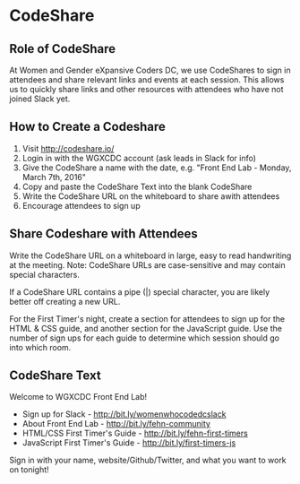# CodeShare

## Role of CodeShare

At Women and Gender eXpansive Coders DC, we use CodeShares to sign in attendees and share relevant links and events at each session. This allows us to quickly share links and other resources with attendees who have not joined Slack yet.

## How to Create a Codeshare

1. Visit http://codeshare.io/
2. Login in with the WGXCDC account (ask leads in Slack for info)
3. Give the CodeShare a name with the date, e.g. "Front End Lab - Monday, March 7th, 2016"
4. Copy and paste the CodeShare Text into the blank CodeShare
5. Write the CodeShare URL on the whiteboard to share awith attendees
6. Encourage attendees to sign up

## Share Codeshare with Attendees

Write the CodeShare URL on a whiteboard in large, easy to read handwriting at the meeting. Note: CodeShare URLs are case-sensitive and may contain special characters.

If a CodeShare URL contains a pipe (|) special character, you are likely better off creating a new URL.

For the First Timer's night, create a section for attendees to sign up for the HTML & CSS guide, and another section for the JavaScript guide. Use the number of sign ups for each guide to determine which session should go into which room.

## CodeShare Text

Welcome to WGXCDC Front End Lab!

* Sign up for Slack - http://bit.ly/womenwhocodedcslack
* About Front End Lab - http://bit.ly/fehn-community
* HTML/CSS First Timer's Guide - http://bit.ly/fehn-first-timers
* JavaScript First Timer's Guide - http://bit.ly/first-timers-js

Sign in with your name, website/Github/Twitter, and what you want to work on tonight!
